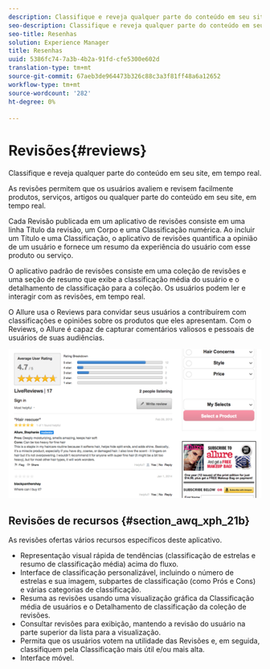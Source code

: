 ```yaml
---
description: Classifique e reveja qualquer parte do conteúdo em seu site, em tempo real.
seo-description: Classifique e reveja qualquer parte do conteúdo em seu site, em tempo real.
seo-title: Resenhas
solution: Experience Manager
title: Resenhas
uuid: 5386fc74-7a3b-4b2a-91fd-cfe5300e602d
translation-type: tm+mt
source-git-commit: 67aeb3de964473b326c88c3a3f81ff48a6a12652
workflow-type: tm+mt
source-wordcount: '282'
ht-degree: 0%

---
```



# Revisões{#reviews}

Classifique e reveja qualquer parte do conteúdo em seu site, em tempo real.

As revisões permitem que os usuários avaliem e revisem facilmente produtos, serviços, artigos ou qualquer parte do conteúdo em seu site, em tempo real.

Cada Revisão publicada em um aplicativo de revisões consiste em uma linha Título da revisão, um Corpo e uma Classificação numérica. Ao incluir um Título e uma Classificação, o aplicativo de revisões quantifica a opinião de um usuário e fornece um resumo da experiência do usuário com esse produto ou serviço.

O aplicativo padrão de revisões consiste em uma coleção de revisões e uma seção de resumo que exibe a classificação média do usuário e o detalhamento de classificação para a coleção. Os usuários podem ler e interagir com as revisões, em tempo real.

O Allure usa o Reviews para convidar seus usuários a contribuírem com classificações e opiniões sobre os produtos que eles apresentam. Com o Reviews, o Allure é capaz de capturar comentários valiosos e pessoais de usuários de suas audiências.

![](assets/ReviewsAllure.png)

## Revisões de recursos {#section_awq_xph_21b}

As revisões ofertas vários recursos específicos deste aplicativo.

* Representação visual rápida de tendências (classificação de estrelas e resumo de classificação média) acima do fluxo.
* Interface de classificação personalizável, incluindo o número de estrelas e sua imagem, subpartes de classificação (como Prós e Cons) e várias categorias de classificação.
* Resuma as revisões usando uma visualização gráfica da Classificação média de usuários e o Detalhamento de classificação da coleção de revisões.
* Consultar revisões para exibição, mantendo a revisão do usuário na parte superior da lista para a visualização.
* Permita que os usuários votem na utilidade das Revisões e, em seguida, classifiquem pela Classificação mais útil e/ou mais alta.
* Interface móvel.

